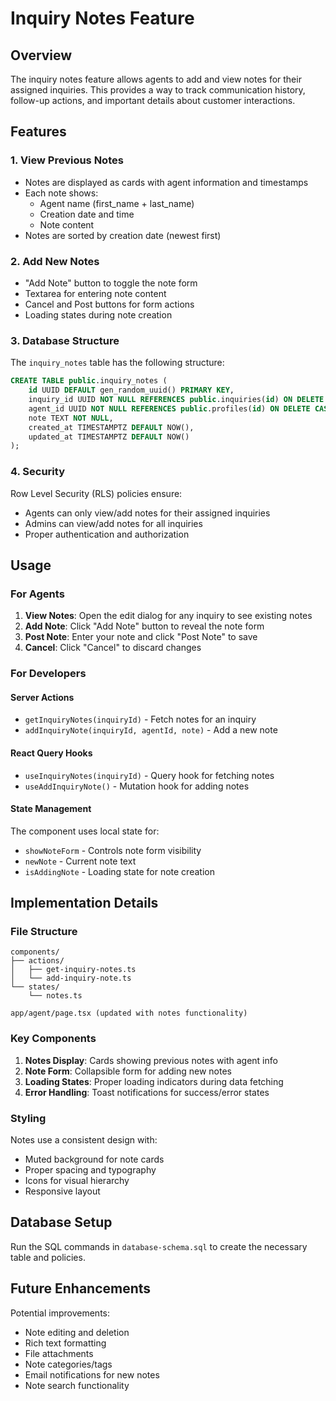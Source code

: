# Inquiry Notes Feature

## Overview

The inquiry notes feature allows agents to add and view notes for their assigned inquiries. This provides a way to track communication history, follow-up actions, and important details about customer interactions.

## Features

### 1. View Previous Notes
- Notes are displayed as cards with agent information and timestamps
- Each note shows:
  - Agent name (first_name + last_name)
  - Creation date and time
  - Note content
- Notes are sorted by creation date (newest first)

### 2. Add New Notes
- "Add Note" button to toggle the note form
- Textarea for entering note content
- Cancel and Post buttons for form actions
- Loading states during note creation

### 3. Database Structure

The `inquiry_notes` table has the following structure:
```sql
CREATE TABLE public.inquiry_notes (
    id UUID DEFAULT gen_random_uuid() PRIMARY KEY,
    inquiry_id UUID NOT NULL REFERENCES public.inquiries(id) ON DELETE CASCADE,
    agent_id UUID NOT NULL REFERENCES public.profiles(id) ON DELETE CASCADE,
    note TEXT NOT NULL,
    created_at TIMESTAMPTZ DEFAULT NOW(),
    updated_at TIMESTAMPTZ DEFAULT NOW()
);
```

### 4. Security

Row Level Security (RLS) policies ensure:
- Agents can only view/add notes for their assigned inquiries
- Admins can view/add notes for all inquiries
- Proper authentication and authorization

## Usage

### For Agents

1. **View Notes**: Open the edit dialog for any inquiry to see existing notes
2. **Add Note**: Click "Add Note" button to reveal the note form
3. **Post Note**: Enter your note and click "Post Note" to save
4. **Cancel**: Click "Cancel" to discard changes

### For Developers

#### Server Actions
- `getInquiryNotes(inquiryId)` - Fetch notes for an inquiry
- `addInquiryNote(inquiryId, agentId, note)` - Add a new note

#### React Query Hooks
- `useInquiryNotes(inquiryId)` - Query hook for fetching notes
- `useAddInquiryNote()` - Mutation hook for adding notes

#### State Management
The component uses local state for:
- `showNoteForm` - Controls note form visibility
- `newNote` - Current note text
- `isAddingNote` - Loading state for note creation

## Implementation Details

### File Structure
```
components/
├── actions/
│   ├── get-inquiry-notes.ts
│   └── add-inquiry-note.ts
└── states/
    └── notes.ts

app/agent/page.tsx (updated with notes functionality)
```

### Key Components

1. **Notes Display**: Cards showing previous notes with agent info
2. **Note Form**: Collapsible form for adding new notes
3. **Loading States**: Proper loading indicators during data fetching
4. **Error Handling**: Toast notifications for success/error states

### Styling

Notes use a consistent design with:
- Muted background for note cards
- Proper spacing and typography
- Icons for visual hierarchy
- Responsive layout

## Database Setup

Run the SQL commands in `database-schema.sql` to create the necessary table and policies.

## Future Enhancements

Potential improvements:
- Note editing and deletion
- Rich text formatting
- File attachments
- Note categories/tags
- Email notifications for new notes
- Note search functionality 